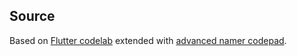 ## Source
Based on [Flutter codelab](https://codelabs.developers.google.com/codelabs/flutter-codelab-first) extended with [advanced namer codepad](https://dartpad.dev/?id=e7076b40fb17a0fa899f9f7a154a02e8).
